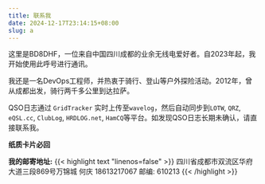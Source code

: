 ```yaml
---
title: 联系我
date: 2024-12-17T23:14:15+08:00
slug: a
---
```


这里是BD8DHF，一位来自中国四川成都的业余无线电爱好者。自2023年起，我开始使用此呼号进行通讯。

我还是一名DevOps工程师，并热衷于骑行、登山等户外探险活动。2012年，曾从成都出发，骑行两千多公里到达拉萨。

QSO日志通过 `GridTracker` 实时上传至`wavelog`，然后自动同步到`LOTW`, `QRZ`, `eQSL.cc`, `ClubLog`, `HRDLOG.net`, `HamCQ`等平台。如发现QSO日志长期未确认，请直接联系我。

**纸质卡片必回**

**我的邮寄地址:**
{{< highlight text "linenos=false" >}}
四川省成都市双流区华府大道三段869号万锦城
何庆 18613217067
邮编: 610213
{{< /highlight >}}
